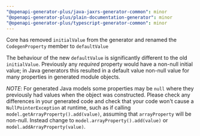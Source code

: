 ```yaml
---
"@openapi-generator-plus/java-jaxrs-generator-common": minor
"@openapi-generator-plus/plain-documentation-generator": minor
"@openapi-generator-plus/typescript-generator-common": minor
---
```


Core has removed `initialValue` from the generator and renamed the `CodegenProperty` member to `defaultValue`

The behaviour of the new `defaultValue` is significantly different to the old `initialValue`. Previously any
_required_ property would have a non-null initial value; in Java generators this resulted in a default value
non-null value for many properties in generated module objects.

*NOTE*: For generated Java models some properties may be `null` where they previously had values when the object was constructed. Please check any
differences in your generated code and check that your code won't cause a `NullPointerException` at runtime, such as if calling
`model.getArrayProperty().add(value)`, assuming that `arrayProperty` will be non-null. Instead change to `model.arrayProperty().add(value)` or
`model.addArrayProperty(value)`.
